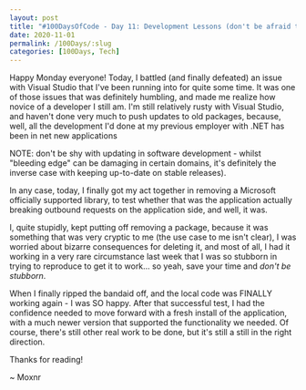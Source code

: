```yaml
---
layout: post
title: "#100DaysOfCode - Day 11: Development Lessons (don't be afraid to update)"
date: 2020-11-01
permalink: /100Days/:slug
categories: [100Days, Tech]
---
```


Happy Monday everyone! Today, I battled (and finally defeated) an issue with Visual Studio that I've been running into for quite some time. It was one of those issues that was definitely humbling, and made me realize how novice of a developer I still am. I'm still relatively rusty with Visual Studio, and haven't done very much to push updates to old packages, because, well, all the development I'd done at my previous employer with .NET has been in net new applications

NOTE: don't be shy with updating in software development - whilst "bleeding edge" can be damaging in certain domains, it's definitely the inverse case with keeping up-to-date on stable releases).

In any case, today, I finally got my act together in removing a Microsoft officially supported library, to test whether that was the application actually breaking outbound requests on the application side, and well, it was. 

I, quite stupidly, kept putting off removing a package, because it was something that was very cryptic to me (the use case to me isn't clear), I was worried about bizarre consequences for deleting it, and most of all, I had it working in a very rare circumstance last week that I was so stubborn in trying to reproduce to get it to work... so yeah, save your time and _don't be stubborn_.

When I finally ripped the bandaid off, and the local code was FINALLY working again - I was SO happy. After that successful test, I had the confidence needed to move forward with a fresh install of the application, with a much newer version that supported the functionality we needed. Of course, there's still other real work to be done, but it's still a still in the right direction.

Thanks for reading!

~ Moxnr
